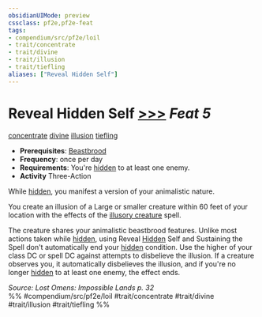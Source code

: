 ```yaml
---
obsidianUIMode: preview
cssclass: pf2e,pf2e-feat
tags:
- compendium/src/pf2e/loil
- trait/concentrate
- trait/divine
- trait/illusion
- trait/tiefling
aliases: ["Reveal Hidden Self"]
---
```

# Reveal Hidden Self  [>>>](../../rules/core-rulebook/chapter-9-playing-the-game.md#Actions "Three-Action") *Feat 5*  
[concentrate](../../rules/traits/concentrate.md)  [divine](../../rules/traits/divine.md)  [illusion](../../rules/traits/illusion.md)  [tiefling](../../rules/traits/tiefling-b1.md)  

- **Prerequisites**: [Beastbrood](beastbrood-loag.md)
- **Frequency**: once per day
- **Requirements**: You're [hidden](../../rules/conditions.md#Hidden) to at least one enemy.
- **Activity** Three-Action

While [hidden](../../rules/conditions.md#Hidden), you manifest a version of your animalistic nature.

You create an illusion of a Large or smaller creature within 60 feet of your location with the effects of the [illusory creature](../spells/illusory-creature.md) spell.

The creature shares your animalistic beastbrood features. Unlike most actions taken while [hidden](../../rules/conditions.md#Hidden), using Reveal [Hidden](../../rules/conditions.md#Hidden) Self and Sustaining the Spell don't automatically end your [hidden](../../rules/conditions.md#Hidden) condition. Use the higher of your class DC or spell DC against attempts to disbelieve the illusion. If a creature observes you, it automatically disbelieves the illusion, and if you're no longer [hidden](../../rules/conditions.md#Hidden) to at least one enemy, the effect ends.

*Source: Lost Omens: Impossible Lands p. 32*  
%% #compendium/src/pf2e/loil #trait/concentrate #trait/divine #trait/illusion #trait/tiefling %%